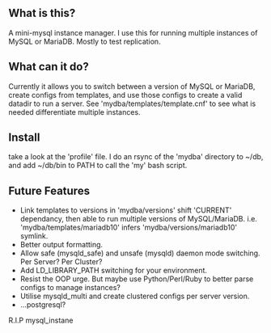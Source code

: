 ## What is this?
A mini-mysql instance manager. I use this for running multiple instances of MySQL or MariaDB. Mostly to test replication.

## What can it do?
Currently it allows you to switch between a version of MySQL or MariaDB, create configs from templates, and use those configs to create a valid datadir to run a server. See 'mydba/templates/template.cnf' to see what is needed differentiate multiple instances.

## Install
take a look at the 'profile' file. I do an rsync of the 'mydba' directory to ~/db, and add ~/db/bin to PATH to call the 'my' bash script.

## Future Features
* Link templates to versions in 'mydba/versions' shift 'CURRENT' dependancy, then able to run multiple versions of MySQL/MariaDB. i.e. 'mydba/templates/mariadb10' infers 'mydba/versions/mariadb10' symlink.
* Better output formatting.
* Allow safe (mysqld_safe) and unsafe (mysqld) daemon mode switching. Per Server? Per Cluster?
* Add LD_LIBRARY_PATH switching for your environment.
* Resist the OOP urge. But maybe use Python/Perl/Ruby to better parse configs to manage instances?
* Utilise mysqld_multi and create clustered configs per server version.
* ...postgresql?

R.I.P mysql_instane

